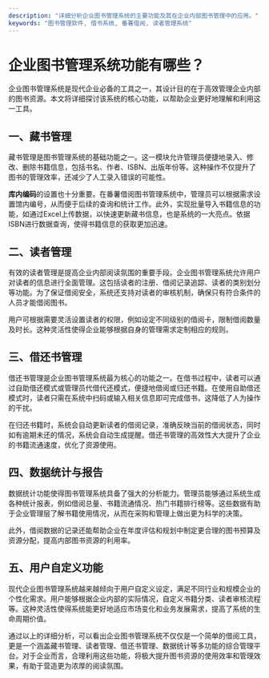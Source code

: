 ```yaml
---
description: "详细分析企业图书管理系统的主要功能及其在企业内部图书管理中的应用。"
keywords: "图书管理软件, 借书系统, 番薯借阅, 读者管理系统"
---
```

# 企业图书管理系统功能有哪些？

企业图书管理系统是现代企业必备的工具之一，其设计目的在于高效管理企业内部的图书资源。本文将详细探讨该系统的核心功能，以帮助企业更好地理解和利用这一工具。

## 一、藏书管理

藏书管理是图书管理系统的基础功能之一。这一模块允许管理员便捷地录入、修改、删除书籍信息，包括书名、作者、ISBN、出版年份等。这种操作不仅提升了图书的管理效率，还减少了人工录入错误的可能性。

**库内编码**的设置也十分重要。在番薯借阅图书管理系统中，管理员可以根据需求设置馆内编号，从而便于后续的查询和统计工作。此外，实现批量导入书籍信息的功能，如通过Excel上传数据，以快速更新藏书信息，也是系统的一大亮点。依据ISBN进行数据查询，使得书籍信息的获取更加迅速。

## 二、读者管理

有效的读者管理是提高企业内部阅读氛围的重要手段。企业图书管理系统允许用户对读者的信息进行全面管理。这包括读者的注册、借阅记录追踪、读者的类别划分等功能。为了保证借阅安全，系统还支持对读者的审核机制，确保只有符合条件的人员才能借阅图书。

用户可根据需要灵活设置读者的权限，例如设定不同级别的借阅卡，限制借阅数量及时长。这种灵活性使得企业能够根据自身的管理需求定制相应的规则。

## 三、借还书管理

借还书管理是企业图书管理系统最为核心的功能之一。在借书过程中，读者可以通过自助借还模式或管理员代借代还模式，便捷地借阅或归还书籍。在使用自助借还模式时，读者只需在系统中扫码或输入相关信息即可完成借书，这降低了人为操作的干扰。

在归还书籍时，系统会自动更新读者的借阅记录，准确反映当前的借阅状态，同时如有逾期未还的情况，系统会自动生成提醒。借还书管理的高效性大大提升了企业的书籍流通速度，优化了资源使用。

## 四、数据统计与报告

数据统计功能使得图书管理系统具备了强大的分析能力。管理员能够通过系统生成各种统计报表，例如借阅总量、书籍流通情况、热门书籍排行榜等。这些数据有助于企业管理层了解书籍使用情况，从而在采购和管理上做出更为科学的决策。

此外，借阅数据的记录还能帮助企业在年度评估和规划中制定更合理的图书预算及资源分配，提高内部图书资源的利用率。

## 五、用户自定义功能

现代企业图书管理系统越来越倾向于用户自定义设定，满足不同行业和规模企业的个性化需求。用户能够根据企业内部的实际情况，自定义书籍分类、读者审核流程等。这种灵活性使得系统能更好地适应市场变化和业务发展需求，提高了系统的生命周期价值。

通过以上的详细分析，可以看出企业图书管理系统不仅仅是一个简单的借阅工具，更是一个涵盖藏书管理、读者管理、借还书管理、数据统计等多功能的综合管理平台。对于企业而言，合理利用这些功能，将极大提升图书资源的使用效率和管理效果，有助于营造更为浓厚的阅读氛围。
